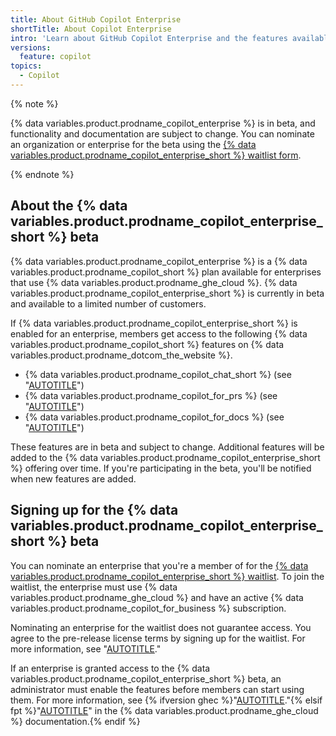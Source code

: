 ```yaml
---
title: About GitHub Copilot Enterprise
shortTitle: About Copilot Enterprise
intro: 'Learn about GitHub Copilot Enterprise and the features available with it.'
versions:
  feature: copilot
topics:
  - Copilot
---
```


{% note %}

{% data variables.product.prodname_copilot_enterprise %} is in beta, and functionality and documentation are subject to change. You can nominate an organization or enterprise for the beta using the [{% data variables.product.prodname_copilot_enterprise_short %} waitlist form](https://github.com/github-copilot/copilot_enterprise_waitlist_signup/join).

{% endnote %}

## About the {% data variables.product.prodname_copilot_enterprise_short %} beta

{% data variables.product.prodname_copilot_enterprise %} is a {% data variables.product.prodname_copilot_short %} plan available for enterprises that use {% data variables.product.prodname_ghe_cloud %}. {% data variables.product.prodname_copilot_enterprise_short %} is currently in beta and available to a limited number of customers.

If {% data variables.product.prodname_copilot_enterprise_short %} is enabled for an enterprise, members get access to the following {% data variables.product.prodname_copilot_short %} features on {% data variables.product.prodname_dotcom_the_website %}.

- {% data variables.product.prodname_copilot_chat_short %} (see "[AUTOTITLE](/copilot/github-copilot-enterprise/copilot-chat-in-github/about-github-copilot-chat)")
- {% data variables.product.prodname_copilot_for_prs %} (see "[AUTOTITLE](/copilot/github-copilot-enterprise/copilot-pull-request-summaries/about-copilot-pull-request-summaries)")
- {% data variables.product.prodname_copilot_for_docs %} (see "[AUTOTITLE](/copilot/github-copilot-enterprise/copilot-docset-management/about-copilot-docset-management)")

These features are in beta and subject to change. Additional features will be added to the {% data variables.product.prodname_copilot_enterprise_short %} offering over time. If you're participating in the beta, you'll be notified when new features are added.

## Signing up for the {% data variables.product.prodname_copilot_enterprise_short %} beta

You can nominate an enterprise that you're a member of for the [{% data variables.product.prodname_copilot_enterprise_short %} waitlist](https://github.com/github-copilot/copilot_enterprise_waitlist_signup/join). To join the waitlist, the enterprise must use {% data variables.product.prodname_ghe_cloud %} and have an active {% data variables.product.prodname_copilot_for_business %} subscription.

Nominating an enterprise for the waitlist does not guarantee access. You agree to the pre-release license terms by signing up for the waitlist. For more information, see "[AUTOTITLE](/free-pro-team@latest/site-policy/github-terms/github-copilot-pre-release-license-terms)."

If an enterprise is granted access to the {% data variables.product.prodname_copilot_enterprise_short %} beta, an administrator must enable the features before members can start using them. For more information, see {% ifversion ghec %}"[AUTOTITLE](/copilot/github-copilot-enterprise/overview/enabling-github-copilot-enterprise)."{% elsif fpt %}"[AUTOTITLE](/enterprise-cloud@latest/copilot/github-copilot-enterprise/overview/enabling-github-copilot-enterprise)" in the {% data variables.product.prodname_ghe_cloud %} documentation.{% endif %}
